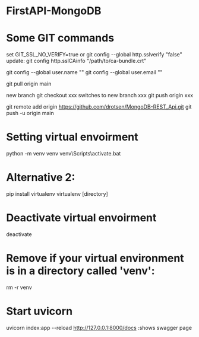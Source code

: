 # FirstAPI-MongoDB
# Some GIT commands
set GIT_SSL_NO_VERIFY=true  or git config --global http.sslverify "false" 
update: git config http.sslCAinfo "/path/to/ca-bundle.crt"

git config --global user.name ""
git config --global user.email ""

git pull origin main

new branch
git checkout xxx   switches to new branch xxx
git push origin xxx


git remote add origin https://github.com/drotsen/MongoDB-REST_Api.git
git push -u origin main
# Setting virtual envoirment
python -m venv venv
venv\Scripts\activate.bat

# Alternative 2:
pip install virtualenv
virtualenv [directory]

# Deactivate virtual envoirment
deactivate
# Remove if your virtual environment is in a directory called 'venv':
rm -r venv

# Start uvicorn
uvicorn index:app --reload
http://127.0.0.1:8000/docs   :shows swagger page
